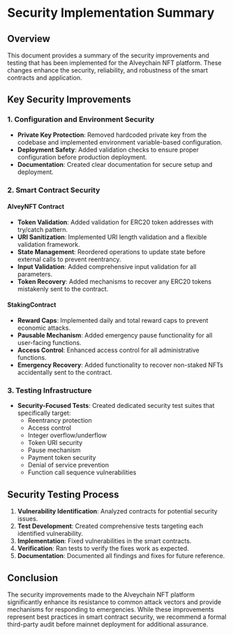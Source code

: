 # Security Implementation Summary

## Overview

This document provides a summary of the security improvements and testing that has been implemented for the Alveychain NFT platform. These changes enhance the security, reliability, and robustness of the smart contracts and application.

## Key Security Improvements

### 1. Configuration and Environment Security

- **Private Key Protection**: Removed hardcoded private key from the codebase and implemented environment variable-based configuration.
- **Deployment Safety**: Added validation checks to ensure proper configuration before production deployment.
- **Documentation**: Created clear documentation for secure setup and deployment.

### 2. Smart Contract Security

#### AlveyNFT Contract
- **Token Validation**: Added validation for ERC20 token addresses with try/catch pattern.
- **URI Sanitization**: Implemented URI length validation and a flexible validation framework.
- **State Management**: Reordered operations to update state before external calls to prevent reentrancy.
- **Input Validation**: Added comprehensive input validation for all parameters.
- **Token Recovery**: Added mechanisms to recover any ERC20 tokens mistakenly sent to the contract.

#### StakingContract
- **Reward Caps**: Implemented daily and total reward caps to prevent economic attacks.
- **Pausable Mechanism**: Added emergency pause functionality for all user-facing functions.
- **Access Control**: Enhanced access control for all administrative functions.
- **Emergency Recovery**: Added functionality to recover non-staked NFTs accidentally sent to the contract.

### 3. Testing Infrastructure

- **Security-Focused Tests**: Created dedicated security test suites that specifically target:
  - Reentrancy protection
  - Access control
  - Integer overflow/underflow
  - Token URI security
  - Pause mechanism
  - Payment token security
  - Denial of service prevention
  - Function call sequence vulnerabilities

## Security Testing Process

1. **Vulnerability Identification**: Analyzed contracts for potential security issues.
2. **Test Development**: Created comprehensive tests targeting each identified vulnerability.
3. **Implementation**: Fixed vulnerabilities in the smart contracts.
4. **Verification**: Ran tests to verify the fixes work as expected.
5. **Documentation**: Documented all findings and fixes for future reference.

## Conclusion

The security improvements made to the Alveychain NFT platform significantly enhance its resistance to common attack vectors and provide mechanisms for responding to emergencies. While these improvements represent best practices in smart contract security, we recommend a formal third-party audit before mainnet deployment for additional assurance. 